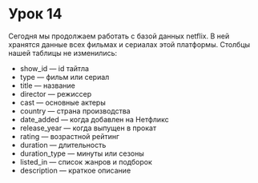 # Урок 14

Сегодня мы продолжаем работать с базой данных netflix. 
В ней хранятся данные всех фильмах и сериалах этой платформы. 
Столбцы нашей таблицы не изменились:

* show_id — id тайтла
* type — фильм или сериал
* title — название
* director — режиссер
* cast — основные актеры
* country — страна производства
* date_added — когда добавлен на Нетфликс
* release_year — когда выпущен в прокат
* rating — возрастной рейтинг 
* duration — длительность
* duration_type — минуты или сезоны
* listed_in — список жанров и подборок 
* description — краткое описание

